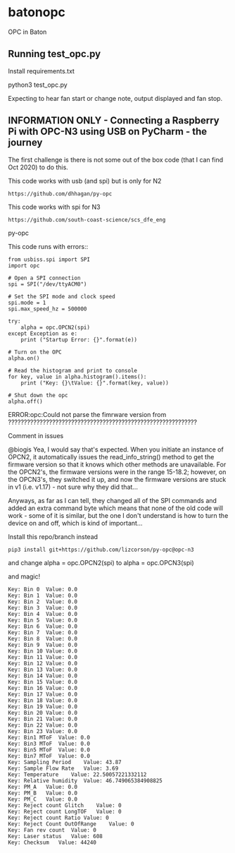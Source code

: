 # batonopc
OPC in Baton

Running test_opc.py
--------------------

Install requirements.txt

python3 test_opc.py

Expecting to hear fan start or change note, output displayed and fan stop.





INFORMATION ONLY - Connecting a Raspberry Pi with OPC-N3 using USB on PyCharm - the journey
------------------------------------------------

The first challenge is there is not some out of the box code (that I can find Oct 2020) to do this.

This code works with usb (and spi) but is only for N2

    https://github.com/dhhagan/py-opc

This code works with spi for N3

    https://github.com/south-coast-science/scs_dfe_eng



py-opc

This code runs with errors::

    from usbiss.spi import SPI
    import opc
    
    # Open a SPI connection
    spi = SPI("/dev/ttyACM0")
    
    # Set the SPI mode and clock speed
    spi.mode = 1
    spi.max_speed_hz = 500000
    
    try:
        alpha = opc.OPCN2(spi)
    except Exception as e:
        print ("Startup Error: {}".format(e))
    
    # Turn on the OPC
    alpha.on()
    
    # Read the histogram and print to console
    for key, value in alpha.histogram().items():
        print ("Key: {}\tValue: {}".format(key, value))
    
    # Shut down the opc
    alpha.off()
    

ERROR:opc:Could not parse the fimrware version from ????????????????????????????????????????????????????????????

Comment in issues

@biogis Yea, I would say that's expected. When you initiate an instance of OPCN2, it automatically issues the read_info_string() method to get the firmware version so that it knows which other methods are unavailable. For the OPCN2's, the firmware versions were in the range 15-18.2; however, on the OPCN3's, they switched it up, and now the firmware versions are stuck in v1 (i.e. v1.17) - not sure why they did that...

Anyways, as far as I can tell, they changed all of the SPI commands and added an extra command byte which means that none of the old code will work - some of it is similar, but the one I don't understand is how to turn the device on and off, which is kind of important...



Install this repo/branch instead

    pip3 install git+https://github.com/lizcorson/py-opc@opc-n3
    
    
and change alpha = opc.OPCN2(spi) to alpha = opc.OPCN3(spi)


and magic!

    Key: Bin 0	Value: 0.0
    Key: Bin 1	Value: 0.0
    Key: Bin 2	Value: 0.0
    Key: Bin 3	Value: 0.0
    Key: Bin 4	Value: 0.0
    Key: Bin 5	Value: 0.0
    Key: Bin 6	Value: 0.0
    Key: Bin 7	Value: 0.0
    Key: Bin 8	Value: 0.0
    Key: Bin 9	Value: 0.0
    Key: Bin 10	Value: 0.0
    Key: Bin 11	Value: 0.0
    Key: Bin 12	Value: 0.0
    Key: Bin 13	Value: 0.0
    Key: Bin 14	Value: 0.0
    Key: Bin 15	Value: 0.0
    Key: Bin 16	Value: 0.0
    Key: Bin 17	Value: 0.0
    Key: Bin 18	Value: 0.0
    Key: Bin 19	Value: 0.0
    Key: Bin 20	Value: 0.0
    Key: Bin 21	Value: 0.0
    Key: Bin 22	Value: 0.0
    Key: Bin 23	Value: 0.0
    Key: Bin1 MToF	Value: 0.0
    Key: Bin3 MToF	Value: 0.0
    Key: Bin5 MToF	Value: 0.0
    Key: Bin7 MToF	Value: 0.0
    Key: Sampling Period	Value: 43.87
    Key: Sample Flow Rate	Value: 3.69
    Key: Temperature	Value: 22.50057221332112
    Key: Relative humidity	Value: 46.749065384908825
    Key: PM_A	Value: 0.0
    Key: PM_B	Value: 0.0
    Key: PM_C	Value: 0.0
    Key: Reject count Glitch	Value: 0
    Key: Reject count LongTOF	Value: 0
    Key: Reject count Ratio	Value: 0
    Key: Reject Count OutOfRange	Value: 0
    Key: Fan rev count	Value: 0
    Key: Laser status	Value: 608
    Key: Checksum	Value: 44240




